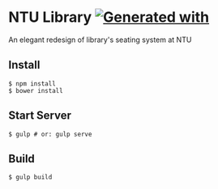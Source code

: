 # NTU Library [![Generated with](https://img.shields.io/badge/generated%20with-bangular-blue.svg?style=flat-square)](https://github.com/42Zavattas/generator-bangular)
An elegant redesign of library's seating system at NTU

## Install
```
$ npm install
$ bower install
```

## Start Server
```
$ gulp # or: gulp serve
```

## Build
```
$ gulp build
```
